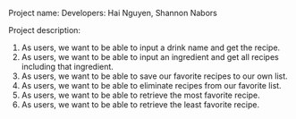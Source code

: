 Project name:
Developers: Hai Nguyen, Shannon Nabors

Project description:
1. As users, we want to be able to input a drink name and get the recipe.
2. As users, we want to be able to input an ingredient and get all recipes including that ingredient.
3. As users, we want to be able to save our favorite recipes to our own list.
4. As users, we want to be able to eliminate recipes from our favorite list.
5. As users, we want to be able to retrieve the most favorite recipe.
6. As users, we want to be able to retrieve the least favorite recipe.
